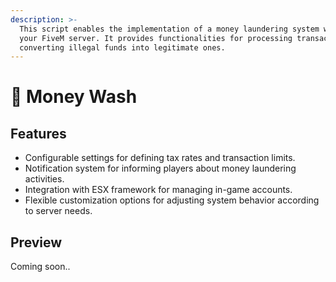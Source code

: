 ```yaml
---
description: >-
  This script enables the implementation of a money laundering system within
  your FiveM server. It provides functionalities for processing transactions and
  converting illegal funds into legitimate ones.
---
```


# 💸 Money Wash

## Features

* Configurable settings for defining tax rates and transaction limits.
* Notification system for informing players about money laundering activities.
* Integration with ESX framework for managing in-game accounts.
* Flexible customization options for adjusting system behavior according to server needs.



## Preview

Coming soon..
